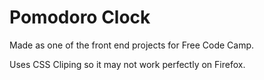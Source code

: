 # Pomodoro Clock
  
Made as one of the front end projects for Free Code Camp.
  
Uses CSS Cliping so it may not work perfectly on Firefox.
